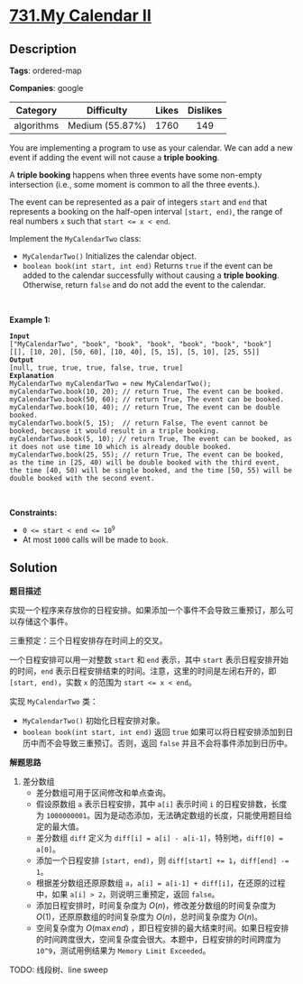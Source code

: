 # [731.My Calendar II](https://leetcode.com/problems/my-calendar-ii/description/)

## Description

**Tags**: ordered-map

**Companies**: google

|  Category  |   Difficulty    | Likes | Dislikes |
| :--------: | :-------------: | :---: | :------: |
| algorithms | Medium (55.87%) | 1760  |   149    |


<p>You are implementing a program to use as your calendar. We can add a new event if adding the event will not cause a <strong>triple booking</strong>.</p>
<p>A <strong>triple booking</strong> happens when three events have some non-empty intersection (i.e., some moment is common to all the three events.).</p>
<p>The event can be represented as a pair of integers <code>start</code> and <code>end</code> that represents a booking on the half-open interval <code>[start, end)</code>, the range of real numbers <code>x</code> such that <code>start &lt;= x &lt; end</code>.</p>
<p>Implement the <code>MyCalendarTwo</code> class:</p>
<ul>
  <li><code>MyCalendarTwo()</code> Initializes the calendar object.</li>
  <li><code>boolean book(int start, int end)</code> Returns <code>true</code> if the event can be added to the calendar successfully without causing a <strong>triple booking</strong>. Otherwise, return <code>false</code> and do not add the event to the calendar.</li>
</ul>
<p>&nbsp;</p>
<p><strong class="example">Example 1:</strong></p>
<pre><code><strong>Input</strong>
[&quot;MyCalendarTwo&quot;, &quot;book&quot;, &quot;book&quot;, &quot;book&quot;, &quot;book&quot;, &quot;book&quot;, &quot;book&quot;]
[[], [10, 20], [50, 60], [10, 40], [5, 15], [5, 10], [25, 55]]
<strong>Output</strong>
[null, true, true, true, false, true, true]
<strong>Explanation</strong>
MyCalendarTwo myCalendarTwo = new MyCalendarTwo();
myCalendarTwo.book(10, 20); // return True, The event can be booked.
myCalendarTwo.book(50, 60); // return True, The event can be booked.
myCalendarTwo.book(10, 40); // return True, The event can be double booked.
myCalendarTwo.book(5, 15);  // return False, The event cannot be booked, because it would result in a triple booking.
myCalendarTwo.book(5, 10); // return True, The event can be booked, as it does not use time 10 which is already double booked.
myCalendarTwo.book(25, 55); // return True, The event can be booked, as the time in [25, 40) will be double booked with the third event, the time [40, 50) will be single booked, and the time [50, 55) will be double booked with the second event.</code></pre>
<p>&nbsp;</p>
<p><strong>Constraints:</strong></p>
<ul>
  <li><code>0 &lt;= start &lt; end &lt;= 10<sup>9</sup></code></li>
  <li>At most <code>1000</code> calls will be made to <code>book</code>.</li>
</ul>

## Solution

**题目描述**

实现一个程序来存放你的日程安排。如果添加一个事件不会导致三重预订，那么可以存储这个事件。

三重预定：三个日程安排存在时间上的交叉。

一个日程安排可以用一对整数 `start` 和 `end` 表示，其中 `start` 表示日程安排开始的时间，`end` 表示日程安排结束的时间。注意，这里的时间是左闭右开的，即 `[start, end)`，实数 `x` 的范围为 `start <= x < end`。

实现 `MyCalendarTwo` 类：

- `MyCalendarTwo()` 初始化日程安排对象。
- `boolean book(int start, int end)` 返回 `true` 如果可以将日程安排添加到日历中而不会导致三重预订。否则，返回 `false` 并且不会将事件添加到日历中。

**解题思路**

1. 差分数组
   - 差分数组可用于区间修改和单点查询。
   - 假设原数组 `a` 表示日程安排，其中 `a[i]` 表示时间 `i` 的日程安排数，长度为 `1000000001`。因为是动态添加，无法确定数组的长度，只能使用题目给定的最大值。
   - 差分数组 `diff` 定义为 `diff[i] = a[i] - a[i-1]`，特别地，`diff[0] = a[0]`。
   - 添加一个日程安排 `[start, end)`，则 `diff[start] += 1`，`diff[end] -= 1`。
   - 根据差分数组还原原数组 `a`，`a[i] = a[i-1] + diff[i]`，在还原的过程中，如果 `a[i] > 2`，则说明三重预定，返回 `false`。
   - 添加日程安排时，时间复杂度为 $O(n)$，修改差分数组的时间复杂度为 $O(1)$，还原原数组的时间复杂度为 $O(n)$，总时间复杂度为 $O(n)$。
   - 空间复杂度为 $O(\max{end})$ ，即日程安排的最大结束时间。如果日程安排的时间跨度很大，空间复杂度会很大。本题中，日程安排的时间跨度为 `10^9`，测试用例结果为 `Memory Limit Exceeded`。

TODO: 线段树、line sweep
